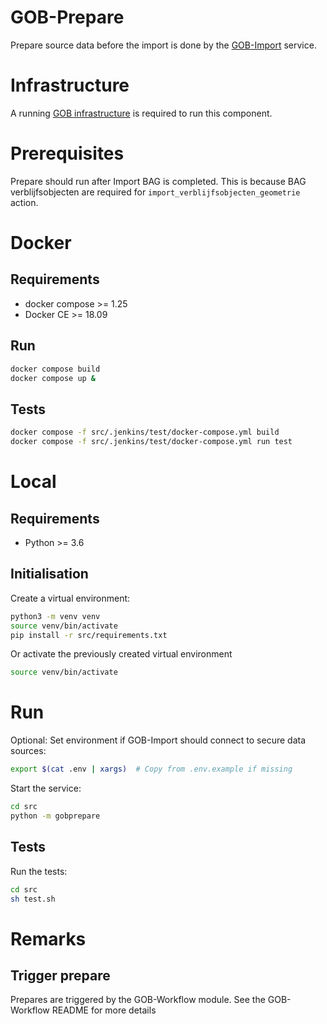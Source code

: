# GOB-Prepare

Prepare source data before the import is done by the [GOB-Import](https://github.com/Amsterdam/GOB-Import) service.

# Infrastructure

A running [GOB infrastructure](https://github.com/Amsterdam/GOB-Infra)
is required to run this component.

# Prerequisites

Prepare should run after Import BAG is completed.
This is because BAG verblijfsobjecten are required for `import_verblijfsobjecten_geometrie` action.

# Docker

## Requirements

* docker compose >= 1.25
* Docker CE >= 18.09

## Run

```bash
docker compose build
docker compose up &
```

## Tests

```bash
docker compose -f src/.jenkins/test/docker-compose.yml build
docker compose -f src/.jenkins/test/docker-compose.yml run test
```

# Local

## Requirements

* Python >= 3.6

## Initialisation

Create a virtual environment:

```bash
python3 -m venv venv
source venv/bin/activate
pip install -r src/requirements.txt
```

Or activate the previously created virtual environment

```bash
source venv/bin/activate
```

# Run

Optional: Set environment if GOB-Import should connect to secure data sources:

```bash
export $(cat .env | xargs)  # Copy from .env.example if missing
```

Start the service:

```bash
cd src
python -m gobprepare
```

## Tests

Run the tests:

```bash
cd src
sh test.sh
```

# Remarks

## Trigger prepare

Prepares are triggered by the GOB-Workflow module. See the GOB-Workflow README for more details
